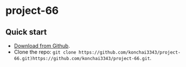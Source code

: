 # project-66
## Quick start

- [Download from Github](https://github.com/konchai3343/project-66/archive/refs/heads/main.zip).
- Clone the repo: `git clone https://github.com/konchai3343/project-66.git)https://github.com/konchai3343/project-66.git`.

